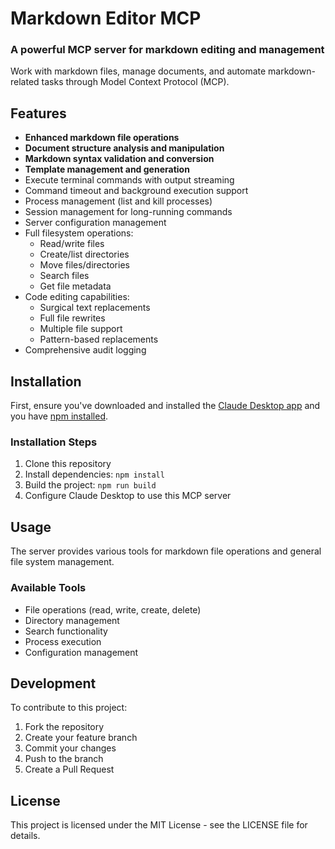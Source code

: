 # Markdown Editor MCP

### A powerful MCP server for markdown editing and management

Work with markdown files, manage documents, and automate markdown-related tasks through Model Context Protocol (MCP).

## Features

- **Enhanced markdown file operations**
- **Document structure analysis and manipulation**
- **Markdown syntax validation and conversion**
- **Template management and generation**
- Execute terminal commands with output streaming
- Command timeout and background execution support
- Process management (list and kill processes)
- Session management for long-running commands
- Server configuration management
- Full filesystem operations:
  - Read/write files
  - Create/list directories
  - Move files/directories
  - Search files
  - Get file metadata
- Code editing capabilities:
  - Surgical text replacements
  - Full file rewrites
  - Multiple file support
  - Pattern-based replacements
- Comprehensive audit logging

## Installation

First, ensure you've downloaded and installed the [Claude Desktop app](https://claude.ai/download) and you have [npm installed](https://docs.npmjs.com/downloading-and-installing-node-js-and-npm).

### Installation Steps

1. Clone this repository
2. Install dependencies: `npm install`
3. Build the project: `npm run build`
4. Configure Claude Desktop to use this MCP server

## Usage

The server provides various tools for markdown file operations and general file system management.

### Available Tools

- File operations (read, write, create, delete)
- Directory management
- Search functionality
- Process execution
- Configuration management

## Development

To contribute to this project:

1. Fork the repository
2. Create your feature branch
3. Commit your changes
4. Push to the branch
5. Create a Pull Request

## License

This project is licensed under the MIT License - see the LICENSE file for details.